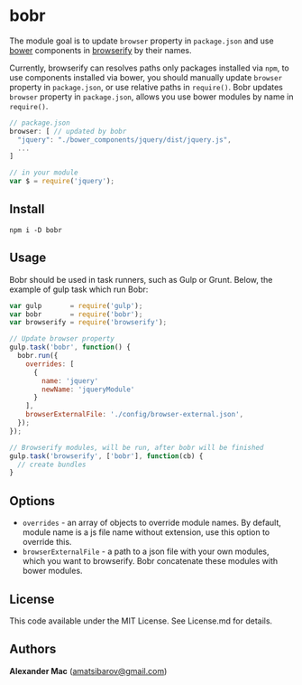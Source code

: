 # bobr

The module goal is to update `browser` property in `package.json` and use [bower](https://github.com/bower/bower) components in [browserify](https://github.com/substack/node-browserify) by their names.

Currently, browserify can resolves paths only packages installed via `npm`, to use components installed via bower, you should manually update `browser` property in `package.json`, or use relative paths in `require()`. Bobr updates `browser` property in `package.json`, allows you use bower modules by name in `require()`.

```js
// package.json
browser: [ // updated by bobr
  "jquery": "./bower_components/jquery/dist/jquery.js",
  ...
]

// in your module
var $ = require('jquery');
```

## Install
```
npm i -D bobr
```


## Usage
Bobr should be used in task runners, such as Gulp or Grunt. Below, the example of gulp task which run Bobr:
```js
var gulp       = require('gulp');
var bobr       = require('bobr');
var browserify = require('browserify');

// Update browser property
gulp.task('bobr', function() {
  bobr.run({
    overrides: [
      {
        name: 'jquery'
        newName: 'jqueryModule'
      }
    ],
    browserExternalFile: './config/browser-external.json',
  });
});

// Browserify modules, will be run, after bobr will be finished
gulp.task('browserify', ['bobr'], function(cb) {
  // create bundles
}
```


## Options
* `overrides` - an array of objects to override module names. By default, module name is a js file name without extension, use this option to override this.
* `browserExternalFile` - a path to a json file with your own modules, which you want to browserify. Bobr concatenate these modules with bower modules.


## License
This code available under the MIT License.
See License.md for details.  


## Authors
**Alexander Mac** ([amatsibarov@gmail.com](mailto:amatsibarov@gmail.com))
